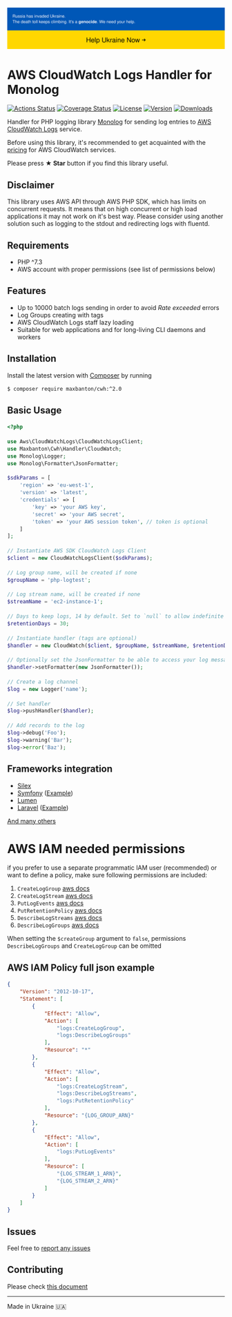 [![Stand With Ukraine](https://raw.githubusercontent.com/vshymanskyy/StandWithUkraine/main/banner2-direct.svg)](https://vshymanskyy.github.io/StandWithUkraine)

# AWS CloudWatch Logs Handler for Monolog

[![Actions Status](https://github.com/maxbanton/cwh/workflows/Pipeline/badge.svg)](https://github.com/maxbanton/cwh/actions)
[![Coverage Status](https://img.shields.io/coveralls/maxbanton/cwh/master.svg)](https://coveralls.io/github/maxbanton/cwh?branch=master)
[![License](https://img.shields.io/packagist/l/maxbanton/cwh.svg)](https://github.com/maxbanton/cwh/blob/master/LICENSE)
[![Version](https://img.shields.io/packagist/v/maxbanton/cwh.svg)](https://packagist.org/packages/maxbanton/cwh)
[![Downloads](https://img.shields.io/packagist/dt/maxbanton/cwh.svg)](https://packagist.org/packages/maxbanton/cwh/stats)

Handler for PHP logging library [Monolog](https://github.com/Seldaek/monolog) for sending log entries to 
[AWS CloudWatch Logs](http://docs.aws.amazon.com/AmazonCloudWatch/latest/logs/WhatIsCloudWatchLogs.html) service.

Before using this library, it's recommended to get acquainted with the [pricing](https://aws.amazon.com/en/cloudwatch/pricing/) for AWS CloudWatch services.

Please press **&#9733; Star** button if you find this library useful.

## Disclaimer
This library uses AWS API through AWS PHP SDK, which has limits on concurrent requests. It means that on high concurrent or high load applications it may not work on it's best way. Please consider using another solution such as logging to the stdout and redirecting logs with fluentd.

## Requirements
* PHP ^7.3
* AWS account with proper permissions (see list of permissions below)

## Features
* Up to 10000 batch logs sending in order to avoid _Rate exceeded_ errors 
* Log Groups creating with tags
* AWS CloudWatch Logs staff lazy loading
* Suitable for web applications and for long-living CLI daemons and workers

## Installation
Install the latest version with [Composer](https://getcomposer.org/) by running

```bash
$ composer require maxbanton/cwh:^2.0
```

## Basic Usage
```php
<?php

use Aws\CloudWatchLogs\CloudWatchLogsClient;
use Maxbanton\Cwh\Handler\CloudWatch;
use Monolog\Logger;
use Monolog\Formatter\JsonFormatter;

$sdkParams = [
    'region' => 'eu-west-1',
    'version' => 'latest',
    'credentials' => [
        'key' => 'your AWS key',
        'secret' => 'your AWS secret',
        'token' => 'your AWS session token', // token is optional
    ]
];

// Instantiate AWS SDK CloudWatch Logs Client
$client = new CloudWatchLogsClient($sdkParams);

// Log group name, will be created if none
$groupName = 'php-logtest';

// Log stream name, will be created if none
$streamName = 'ec2-instance-1';

// Days to keep logs, 14 by default. Set to `null` to allow indefinite retention.
$retentionDays = 30;

// Instantiate handler (tags are optional)
$handler = new CloudWatch($client, $groupName, $streamName, $retentionDays, 10000, ['my-awesome-tag' => 'tag-value']);

// Optionally set the JsonFormatter to be able to access your log messages in a structured way
$handler->setFormatter(new JsonFormatter());

// Create a log channel
$log = new Logger('name');

// Set handler
$log->pushHandler($handler);

// Add records to the log
$log->debug('Foo');
$log->warning('Bar');
$log->error('Baz');
```

## Frameworks integration
 - [Silex](http://silex.sensiolabs.org/doc/master/providers/monolog.html#customization)
 - [Symfony](http://symfony.com/doc/current/logging.html) ([Example](https://github.com/maxbanton/cwh/issues/10#issuecomment-296173601))
 - [Lumen](https://lumen.laravel.com/docs/5.2/errors)
 - [Laravel](https://laravel.com/docs/5.4/errors) ([Example](https://stackoverflow.com/a/51790656/1856778))
  
 [And many others](https://github.com/Seldaek/monolog#framework-integrations)
 
# AWS IAM needed permissions
if you prefer to use a separate programmatic IAM user (recommended) or want to define a policy, make sure following permissions are included:
1. `CreateLogGroup` [aws docs](https://docs.aws.amazon.com/AmazonCloudWatchLogs/latest/APIReference/API_CreateLogGroup.html)
1. `CreateLogStream` [aws docs](https://docs.aws.amazon.com/AmazonCloudWatchLogs/latest/APIReference/API_CreateLogStream.html)
1. `PutLogEvents` [aws docs](https://docs.aws.amazon.com/AmazonCloudWatchLogs/latest/APIReference/API_PutLogEvents.html)
1. `PutRetentionPolicy` [aws docs](https://docs.aws.amazon.com/AmazonCloudWatchLogs/latest/APIReference/API_PutRetentionPolicy.html)
1. `DescribeLogStreams` [aws docs](https://docs.aws.amazon.com/AmazonCloudWatchLogs/latest/APIReference/API_DescribeLogStreams.html)
1. `DescribeLogGroups` [aws docs](https://docs.aws.amazon.com/AmazonCloudWatchLogs/latest/APIReference/API_DescribeLogGroups.html)

When setting the `$createGroup` argument to `false`, permissions `DescribeLogGroups` and `CreateLogGroup` can be omitted

## AWS IAM Policy full json example
```json
{
    "Version": "2012-10-17",
    "Statement": [
        {
            "Effect": "Allow",
            "Action": [
                "logs:CreateLogGroup",
                "logs:DescribeLogGroups"
            ],
            "Resource": "*"
        },
        {
            "Effect": "Allow",
            "Action": [
                "logs:CreateLogStream",
                "logs:DescribeLogStreams",
                "logs:PutRetentionPolicy"
            ],
            "Resource": "{LOG_GROUP_ARN}"
        },
        {
            "Effect": "Allow",
            "Action": [
                "logs:PutLogEvents"
            ],
            "Resource": [
                "{LOG_STREAM_1_ARN}",
                "{LOG_STREAM_2_ARN}"
            ]
        }
    ]
}
```

## Issues
Feel free to [report any issues](https://github.com/tlshifat/amazoncloudwatchhandler/issues/new)

## Contributing
Please check [this document](https://github.com/tlshifat/amazoncloudwatchhandler/blob/master/CONTRIBUTING.md)

___

Made in Ukraine 🇺🇦

